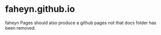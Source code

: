 # faheyn.github.io
faheyn Pages
should also produce a github pages not that docs folder has been removed.

